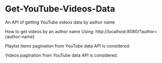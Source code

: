 # Get-YouTube-Videos-Data
An API of getting YouTube videos data by author name

How to get videos by an author name
Using: http://localhost:8080/?author={author-name}

Playlist items pagination from YouTube data API is considered.

Videos pagination from YouTube data API is considered.
